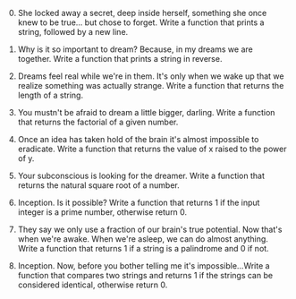 0. She locked away a secret, deep inside herself, something she once knew to be true... but chose to forget.
Write a function that prints a string, followed by a new line.

1. Why is it so important to dream? Because, in my dreams we are together.
Write a function that prints a string in reverse.

2. Dreams feel real while we're in them. It's only when we wake up that we realize something was actually strange.
Write a function that returns the length of a string.

3. You mustn't be afraid to dream a little bigger, darling.
Write a function that returns the factorial of a given number.

4. Once an idea has taken hold of the brain it's almost impossible to eradicate.
Write a function that returns the value of x raised to the power of y.

5. Your subconscious is looking for the dreamer.
Write a function that returns the natural square root of a number.

6. Inception. Is it possible?
Write a function that returns 1 if the input integer is a prime number, otherwise return 0.

7. They say we only use a fraction of our brain's true potential. Now that's when we're awake. When we're asleep, we can do almost anything.
Write a function that returns 1 if a string is a palindrome and 0 if not.

8. Inception. Now, before you bother telling me it's impossible...Write a function that compares two strings and returns 1 if the strings can be considered identical, otherwise return 0.
